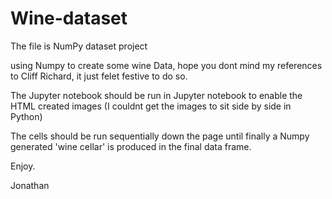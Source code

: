 # Wine-dataset
The file is NumPy dataset project

using Numpy to create some wine Data, hope you dont mind my references to Cliff Richard, it just felet festive to do so.

The Jupyter notebook should be run in Jupyter notebook to enable the HTML created images (I couldnt get the images to sit side by side in Python)

The cells should be run sequentially down the page until finally a Numpy generated 'wine cellar' is produced in the final data frame.

Enjoy.

Jonathan
